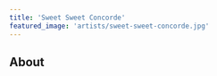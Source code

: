 ```yaml
---
title: 'Sweet Sweet Concorde'
featured_image: 'artists/sweet-sweet-concorde.jpg'
---
```


## About


